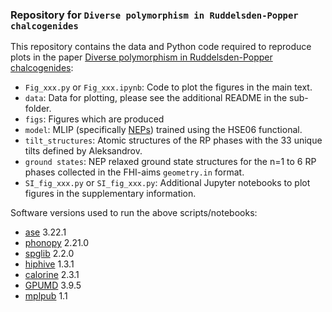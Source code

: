 ### Repository for `Diverse polymorphism in Ruddelsden-Popper chalcogenides`

This repository contains the data and Python code required to reproduce plots in the paper [Diverse polymorphism in Ruddelsden-Popper chalcogenides]():

 - `Fig_xxx.py` or `Fig_xxx.ipynb`: Code to plot the figures in the main text.
 - `data`: Data for plotting, please see the additional README in the sub-folder.
 - `figs`: Figures which are produced
 - `model`: MLIP (specifically [NEPs](https://gpumd.org/index.html)) trained using the HSE06 functional.
 - `tilt_structures`: Atomic structures of the RP phases with the 33 unique tilts defined by Aleksandrov.
 - `ground states`: NEP relaxed ground state structures for the n=1 to 6 RP phases collected in the FHI-aims `geometry.in` format.
 - `SI_fig_xxx.py` or `SI_fig_xxx.py`: Additional Jupyter notebooks to plot figures in the supplementary information.

Software versions used to run the above scripts/notebooks:

- [ase](https://wiki.fysik.dtu.dk/ase/)       3.22.1
- [phonopy](https://phonopy.github.io/phonopy)   2.21.0
- [spglib](https://spglib.readthedocs.io/en/stable/)    2.2.0
- [hiphive](https://hiphive.materialsmodeling.org/)   1.3.1
- [calorine](https://calorine.materialsmodeling.org/)  2.3.1
- [GPUMD](https://gpumd.org/)     3.9.5
- [mplpub](https://gitlab.com/materials-modeling/mplpub) 1.1

